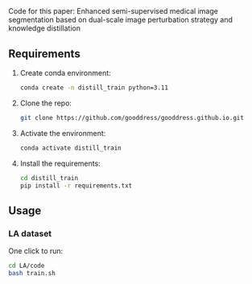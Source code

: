 ## 
Code for this paper: Enhanced semi-supervised medical image segmentation based on dual-scale image perturbation strategy and knowledge distillation

## Requirements

1. Create conda environment:
   ```bash
   conda create -n distill_train python=3.11
   ```
2. Clone the repo:
   ```bash
   git clone https://github.com/gooddress/gooddress.github.io.git
   ```
3. Activate the environment:
   ```bash
   conda activate distill_train
   ```
4. Install the requirements:
   ```bash
   cd distill_train
   pip install -r requirements.txt
   ```

## Usage
### LA dataset
One click to run:
```bash
cd LA/code
bash train.sh
```



